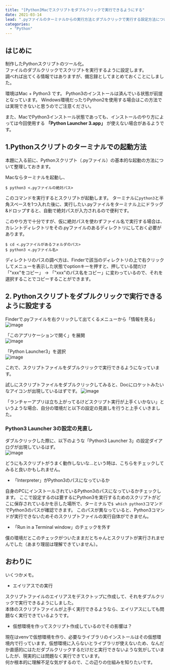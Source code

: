 ```yaml
---
title: "[Python]Macでスクリプトをダブルクリックで実行できるようにする"
date: 2021-03-14
lead: ".pyファイルのターミナルからの実行方法とダブルクリックで実行する設定方法について整理"
categories:
  - "Python"
---
```



## はじめに
制作したPythonスクリプトのツール化。  
ファイルのダブルクリックでスクリプトを実行するように設定します。  
調べれば出てくる情報ではありますが、備忘録としてまとめておくことにしました。

環境はMac + Python3 です。
Python3のインストールは済んでいる状態が前提となっています。
Windows環境だったりPython2を使用する場合はこの方法では実現できないと思うのでご注意ください。

また、MacでPython3インストール状態であっても、インストールのやり方によっては今回使用する **「Python Launcher 3.app」** が使えない場合があるようです。



## 1.Pythonスクリプトのターミナルでの起動方法
本題に入る前に、Pythonスクリプト（.pyファイル）の基本的な起動の方法について整理しておきます。  

Macならターミナルを起動し、
```
$ python3 <.pyファイルの絶対パス>
```

このコマンドを実行するとスクリプトが起動します。
ターミナルに`python3`と半角スペースを1つ入れた後に、実行したい.pyファイルをターミナル上にドラッグ&ドロップすると、自動で絶対パスが入力されるので便利です。

このやり方で十分ですが、仮に絶対パスを使わずファイル名で実行する場合は、カレントディレクトリをその.pyファイルのあるディレクトリにしておく必要があります。

```
$ cd <.pyファイルがあるフォルダのパス>
$ python3 <.pyファイル名>
```

ディレクトリのパスの調べ方は、Finderで該当のディレクトリの上で右クリックしてメニューを表示した状態でoptionキーを押すと、押している間だけ「"xxx"をコピー」 -> 「"xxx"のパス名をコピー」に変わっているので、それを選択することでコピーすることができます。

## 2. Pythonスクリプトをダブルクリックで実行できるように設定する
Finderで.pyファイルを右クリックして出てくるメニューから「情報を見る」
<br>
![image](/img/posts/20210314_python_mac_scriptfile_run/1.png)

「このアプリケーションで開く」を展開
<br>
![image](/img/posts/20210314_python_mac_scriptfile_run/2.png)

「Python Launcher3」を選択
<br>
![image](/img/posts/20210314_python_mac_scriptfile_run/3.png)

これで、スクリプトファイルをダブルクリックで実行できるようになっています。

試しにスクリプトファイルをダブルクリックしてみると、Docにロケットみたいなアイコンが出現しているはずです。
![image](/img/posts/20210314_python_mac_scriptfile_run/5.png)


「ランチャーアプリは立ち上がってるけどスクリプト実行が上手くいかない」というような場合、自分の環境だと以下の設定の見直しを行うと上手くいきました。

### Python3 Launcher 3の設定の見直し
ダブルクリックした際に、以下のような「Python3 Launcher 3」の設定ダイアログが出現しているはず。
<br>
![image](/img/posts/20210314_python_mac_scriptfile_run/4.png)

どうにもスクリプトがうまく動作しないな...という時は、こちらをチェックしてみると良いかもしれません。  

- 「Interpreter」がPython3のパスになっているか

自身のPCにインストールされているPython3のパスになっているかチェックします。
ここで設定するのは要するにPython3を実行するためのスクリプトがどこに保存されているかを示した場所で、ターミナルで`$ which python3`コマンドでPython3のパスが確認できます。
このパスが異なっていると、Python3コマンドが実行できないためそのスクリプトファイルの実行自体ができません。

- 「Run in a Terminal window」のチェックを外す

僕の環境だとこのチェックがついたままだとちゃんとスクリプトが実行されませんでした（あまり理屈は理解できていません）。



## おわりに
いくつかメモ。

- エイリアスでの実行

スクリプトファイルのエイリアスをデスクトップに作成して、それをダブルクリックで実行できるようにしました。  
本体のスクリプトファイルが上手く実行できるようなら、エイリアスにしても問題なく実行できているようです。

- 仮想環境を作ってスクリプト作成しているのでその影響は？

現在はvenvで仮想環境を作り、必要なライブラリのインストールはその仮想環境内で行っています。仮想環境に入らないとライブラリが使えないため、なんだか直感的にはただダブルクリックするだけだと実行できないような気がしていましたが、現実的には問題なく実行できています。  
何か根本的に理解不足な気がするので、この辺りの仕組みを知りたいです。
